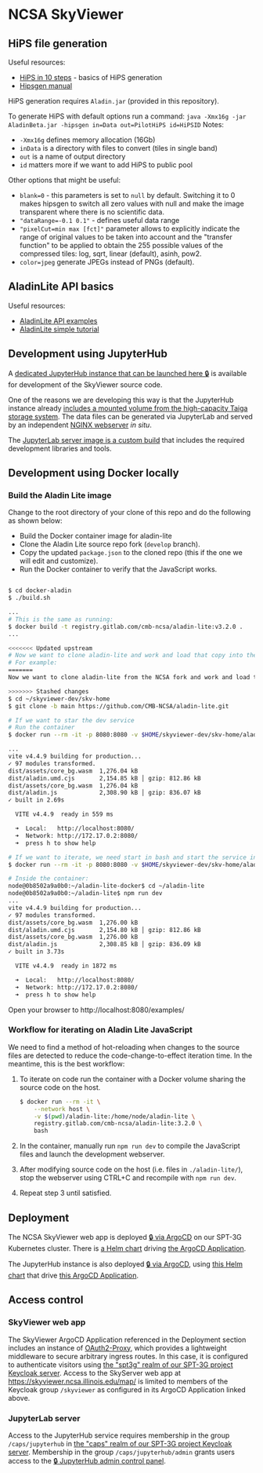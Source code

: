 # NCSA SkyViewer

## HiPS file generation

Useful resources:

* [HiPS in 10 steps](https://aladin.cds.unistra.fr/hips/HipsIn10Steps.gml) - basics of HiPS generation
* [Hipsgen manual](https://aladin.cds.unistra.fr/hips/HipsgenManual.pdf)

HiPS generation requires ```Aladin.jar``` (provided in this repository).

To generate HiPS with default options run a command:
```java -Xmx16g -jar AladinBeta.jar -hipsgen in=Data out=PilotHiPS id=HiPSID```
Notes:
* ```-Xmx16g``` defines memory allocation (16Gb)
* ```inData``` is a directory with files to convert (tiles in single band)
* ```out``` is a name of output directory
* ```id``` matters more if we want to add HiPS to public pool

Other options that might be useful:
* ```blank=0``` - this parameters is set to ```null``` by default. Switching it to 0 makes hipsgen to switch all zero values with null and make the image transparent where there is no scientific data.
* ```"dataRange=-0.1 0.1"``` - defines useful data range
* ```"pixelCut=min max [fct]"``` parameter allows to explicitly indicate the range of original values to be taken into account and the "transfer function" to be applied to obtain the 255 possible values of the compressed tiles: log, sqrt, linear (default), asinh, pow2.
* ```color=jpeg``` generate JPEGs instead of PNGs (default).


## AladinLite API basics

Useful resources:
* [AladinLite API examples](https://aladin.u-strasbg.fr/AladinLite/doc/API/examples/)
* [AladinLite simple tutorial](https://aladin.cds.unistra.fr/AladinLite/doc/tutorials/interactive-finding-chart/)

## Development using JupyterHub

A [dedicated JupyterHub instance that can be launched here 🔒](https://jupyter.skyviewer.ncsa.illinois.edu/) is available for development of the SkyViewer source code.

One of the reasons we are developing this way is that the JupyterHub instance already [includes a mounted volume from the high-capacity Taiga storage system](https://gitlab.com/spt3g/kubernetes/-/blob/main/charts/jupyterhub/values.yaml). The data files can be generated via JupyterLab and served by an independent [NGINX webserver](https://gitlab.com/spt3g/kubernetes/-/blob/main/charts/skyviewer/templates/deployment.yaml) *in situ*.

The [JupyterLab server image is a custom build](./docker/jupyter/Dockerfile) that includes the required development libraries and tools.

## Development using Docker locally

### Build the Aladin Lite image

Change to the root directory of your clone of this repo and do the following as shown below:

* Build the Docker container image for aladin-lite
* Clone the Aladin Lite source repo fork (`develop` branch).
* Copy the updated `package.json` to the cloned repo (this if the one we will edit and customize).
* Run the Docker container to verify that the JavaScript works.

```bash

$ cd docker-aladin
$ ./build.sh

...
# This is the same as running:
$ docker build -t registry.gitlab.com/cmb-ncsa/aladin-lite:v3.2.0 .
...

<<<<<<< Updated upstream
# Now we want to clone aladin-lite and work and load that copy into the container
# For example:
=======
Now we want to clone aladin-lite from the NCSA fork and work and load that copy into the container

>>>>>>> Stashed changes
$ cd ~/skyviewer-dev/skv-home
$ git clone -b main https://github.com/CMB-NCSA/aladin-lite.git

# If we want to star the dev service
# Run the container
$ docker run --rm -it -p 8080:8080 -v $HOME/skyviewer-dev/skv-home/aladin-lite:/home/node/aladin-lite registry.gitlab.com/cmb-ncsa/aladin-lite:v3.2.0

...
vite v4.4.9 building for production...
✓ 97 modules transformed.
dist/assets/core_bg.wasm  1,276.04 kB
dist/aladin.umd.cjs       2,154.85 kB │ gzip: 812.86 kB
dist/assets/core_bg.wasm  1,276.04 kB
dist/aladin.js            2,308.90 kB │ gzip: 836.07 kB
✓ built in 2.69s

  VITE v4.4.9  ready in 559 ms

  ➜  Local:   http://localhost:8080/
  ➜  Network: http://172.17.0.2:8080/
  ➜  press h to show help

# If we want to iterate, we need start in bash and start the service inside the container:
$ docker run --rm -it -p 8080:8080 -v $HOME/skyviewer-dev/skv-home/aladin-lite:/home/node/aladin-lite registry.gitlab.com/cmb-ncsa/aladin-lite:v3.2.0 bash

# Inside the container:
node@0b8502a9a0b0:~/aladin-lite-docker$ cd ~/aladin-lite        
node@0b8502a9a0b0:~/aladin-lite$ npm run dev
...
vite v4.4.9 building for production...
✓ 97 modules transformed.
dist/assets/core_bg.wasm  1,276.00 kB
dist/aladin.umd.cjs       2,154.80 kB │ gzip: 812.86 kB
dist/assets/core_bg.wasm  1,276.00 kB
dist/aladin.js            2,308.85 kB │ gzip: 836.09 kB
✓ built in 3.73s

  VITE v4.4.9  ready in 1872 ms

  ➜  Local:   http://localhost:8080/
  ➜  Network: http://172.17.0.2:8080/
  ➜  press h to show help


```

Open your browser to http://localhost:8080/examples/

### Workflow for iterating on Aladin Lite JavaScript

We need to find a method of hot-reloading when changes to the source files are detected to reduce the code-change-to-effect iteration time. In the meantime, this is the best workflow:

1. To iterate on code run the container with a Docker volume sharing the source code on the host.

   ```bash
   $ docker run --rm -it \
       --network host \
       -v $(pwd)/aladin-lite:/home/node/aladin-lite \
       registry.gitlab.com/cmb-ncsa/aladin-lite:3.2.0 \
       bash
   ```

2. In the container, manually run `npm run dev` to compile the JavaScript files and launch the development webserver.

3. After modifying source code on the host (i.e. files in `./aladin-lite/`), stop the webserver using CTRL+C and recompile with `npm run dev`.

4. Repeat step 3 until satisfied.

## Deployment

The NCSA SkyViewer web app is deployed [🔒 via ArgoCD](https://spt3g.ncsa.illinois.edu/argo-cd/applications/skyviewer) on our SPT-3G Kubernetes cluster. There is [a Helm chart](https://gitlab.com/spt3g/kubernetes/-/tree/main/charts/skyviewer) driving [the ArgoCD Application](https://gitlab.com/spt3g/kubernetes/-/blob/main/apps/spt3g/templates/skyviewer.yaml).

The JupyterHub instance is also deployed [🔒 via ArgoCD](https://spt3g.ncsa.illinois.edu/argo-cd/applications/jupyterhub-skyviewer), using [this Helm chart](https://gitlab.com/spt3g/kubernetes/-/tree/main/charts/jupyterhub) that drive [this ArgoCD Application](https://gitlab.com/spt3g/kubernetes/-/blob/main/apps/spt3g/templates/jupyterhub.yaml).

## Access control

### SkyViewer web app

The SkyViewer ArgoCD Application referenced in the Deployment section includes an instance of [OAuth2-Proxy](https://gitlab.com/decentci/charts/-/tree/main/charts/oauth2-proxy-traefik), which provides a lightweight middleware to secure arbitrary ingress routes. In this case, it is configured to authenticate visitors using [the "spt3g" realm of our SPT-3G project Keycloak server](https://keycloak.spt3g.ncsa.illinois.edu/realms/spt3g/). Access to the SkyServer web app at https://skyviewer.ncsa.illinois.edu/map/ is limited to members of the Keycloak group `/skyviewer` as configured in its ArgoCD Application linked above.

### JupyterLab server

Access to the JupyterHub service requires membership in the group `/caps/jupyterhub` in [the "caps" realm of our SPT-3G project Keycloak server](https://keycloak.spt3g.ncsa.illinois.edu/realms/caps/). Membership in the group `/caps/jupyterhub/admin` grants users access to the [🔒 JupyterHub admin control panel](https://jupyter.skyviewer.ncsa.illinois.edu/hub/admin).
